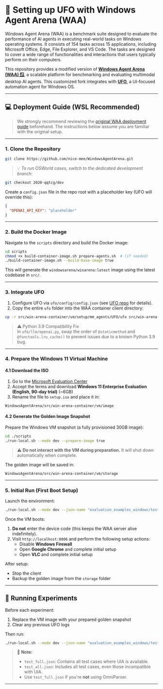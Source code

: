 # 🧩 Setting up UFO with Windows Agent Arena (WAA)

Windows Agent Arena (WAA) is a benchmark suite designed to evaluate the performance of AI agents in executing real-world tasks on Windows operating systems. It consists of 154 tasks across 15 applications, including Microsoft Office, Edge, File Explorer, and VS Code. The tasks are designed to cover a wide range of functionalities and interactions that users typically perform on their computers.

This repository provides a modified version of [**Windows Agent Arena (WAA) 🪟**](https://github.com/microsoft/WindowsAgentArena), a scalable platform for benchmarking and evaluating multimodal desktop AI agents. This customized fork integrates with [**UFO**](https://github.com/microsoft/UFO), a UI-focused automation agent for Windows OS.

---

## 💻 Deployment Guide (WSL Recommended)

> We strongly recommend reviewing the [original WAA deployment guide](https://github.com/microsoft/WindowsAgentArena) beforehand. The instructions below assume you are familiar with the original setup.

---

### 1. Clone the Repository

```bash
git clone https://github.com/nice-mee/WindowsAgentArena.git
```

> 💡 *To run OSWorld cases, switch to the dedicated development branch:*
```bash
git checkout 2020-qqtcg/dev
```

Create a `config.json` file in the repo root with a placeholder key (UFO will override this):

```json
{
  "OPENAI_API_KEY": "placeholder"
}
```

---

### 2. Build the Docker Image

Navigate to the `scripts` directory and build the Docker image:

```bash
cd scripts
chmod +x build-container-image.sh prepare-agents.sh  # (if needed)
./build-container-image.sh --build-base-image true
```

This will generate the `windowsarena/winarena:latest` image using the latest codebase in `src/`.

---

### 3. Integrate UFO

1. Configure UFO via `ufo/config/config.json` (see [UFO repo](https://github.com/microsoft/UFO) for details).
2. Copy the entire `ufo` folder into the WAA container client directory:

```bash
cp -r src/win-arena-container/vm/setup/mm_agents/UFO/ufo src/win-arena-container/client/
```

> ⚠️ Python 3.9 Compatibility Fix  
> In `ufo/llm/openai.py`, swap the order of `@staticmethod` and `@functools.lru_cache()` to prevent issues due to a known Python 3.9 bug.

---

### 4. Prepare the Windows 11 Virtual Machine

#### 4.1 Download the ISO

1. Go to the [Microsoft Evaluation Center](https://info.microsoft.com/ww-landing-windows-11-enterprise.html)
2. Accept the terms and download **Windows 11 Enterprise Evaluation (English, 90-day trial)** (~6GB)
3. Rename the file to `setup.iso` and place it in:

```
WindowsAgentArena/src/win-arena-container/vm/image
```

#### 4.2 Generate the Golden Image Snapshot

Prepare the Windows VM snapshot (a fully provisioned 30GB image):

```bash
cd ./scripts
./run-local.sh --mode dev --prepare-image true
```

> ⚠️ **Do not interact with the VM during preparation.** It will shut down automatically when complete.

The golden image will be saved in:

```
WindowsAgentArena/src/win-arena-container/vm/storage
```

---

### 5. Initial Run (First Boot Setup)

Launch the environment:

```bash
./run-local.sh --mode dev --json-name "evaluation_examples_windows/test_custom.json" --agent UFO --agent-settings '{"llm_type": "azure", "llm_endpoint": "https://cloudgpt-openai.azure-api.net/openai/deployments/gpt-4o-20240513/chat/completions?api-version=2024-04-01-preview", "llm_auth": {"type": "api-key", "token": ""}}'
```

Once the VM boots:

1. **Do not** enter the device code (this keeps the WAA server alive indefinitely).
2. Visit `http://localhost:8006` and perform the following setup actions:
   - Disable **Windows Firewall**
   - Open **Google Chrome** and complete initial setup
   - Open **VLC** and complete initial setup

After setup:

- Stop the client
- Backup the golden image from the `storage` folder

---

## 🧪 Running Experiments

Before each experiment:

1. Replace the VM image with your prepared golden snapshot
2. Clear any previous UFO logs

Then run:

```bash
./run-local.sh --mode dev --json-name "evaluation_examples_windows/test_full.json" --agent UFO --agent-settings '{"llm_type": "azure", "llm_endpoint": "https://cloudgpt-openai.azure-api.net/openai/deployments/gpt-4o-20240513/chat/completions?api-version=2024-04-01-preview", "llm_auth": {"type": "api-key", "token": ""}}'
```

> 📝 **Note:**  
> - `test_full.json`: Contains all test cases where UIA is available.  
> - `test_all.json`: Includes all test cases, even those incompatible with UIA.  
> - Use `test_full.json` if you're **not** using OmniParser.

---